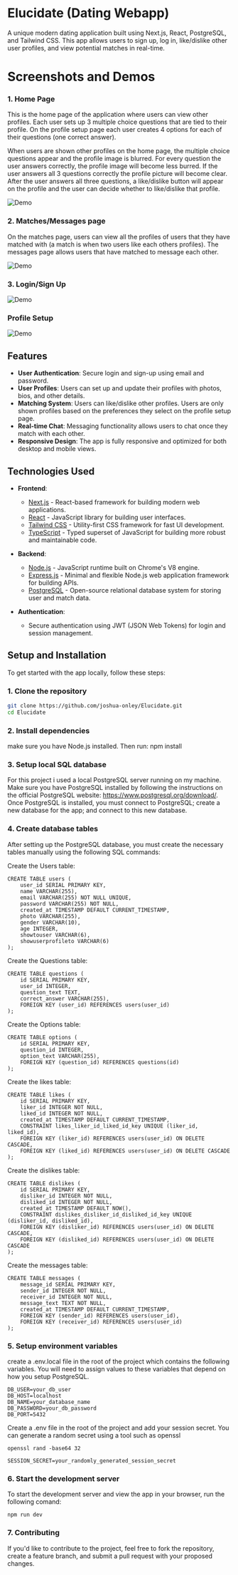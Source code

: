 # Elucidate (Dating Webapp)

A unique modern dating application built using Next.js, React, PostgreSQL, and Tailwind CSS. This app allows users to sign up, log in, like/dislike other user profiles, and view potential matches in real-time.

# Screenshots and Demos

### 1. Home Page
This is the home page of the application where users can view other profiles. Each user sets up 3 multiple choice questions that are tied to their profile. On the profile setup page each user creates 4 options for each of their questions (one correct answer).

When users are shown other profiles on the home page, the multiple choice questions appear and the profile image is blurred.
For every question the user answers correctly, the profile image will become less burred. If the user answers all 3 questions correctly the profile picture will become clear. After the user answers all three questions, a like/dislike button will appear on the profile and the user can decide whether to like/dislike that profile.

![Demo](demo1.gif)

### 2. Matches/Messages page

On the matches page, users can view all the profiles of users that they have matched with (a match is when two users like each others profiles).
The messages page allows users that have matched to message each other. 

![Demo](demo2.gif)

### 3. Login/Sign Up

![Demo](demo3.gif)

### Profile Setup

![Demo](demo4.gif)


## Features

- **User Authentication**: Secure login and sign-up using email and password.
- **User Profiles**: Users can set up and update their profiles with photos, bios, and other details.
- **Matching System**: Users can like/dislike other profiles. Users are only shown profiles based on the preferences they select on the profile setup page.
- **Real-time Chat**: Messaging functionality allows users to chat once they match with each other.
- **Responsive Design**: The app is fully responsive and optimized for both desktop and mobile views.

## Technologies Used

- **Frontend**:
  - [Next.js](https://nextjs.org/) - React-based framework for building modern web applications.
  - [React](https://reactjs.org/) - JavaScript library for building user interfaces.
  - [Tailwind CSS](https://tailwindcss.com/) - Utility-first CSS framework for fast UI development.
  - [TypeScript](https://www.typescriptlang.org/) - Typed superset of JavaScript for building more robust and maintainable code.

- **Backend**:
  - [Node.js](https://nodejs.org/) - JavaScript runtime built on Chrome's V8 engine.
  - [Express.js](https://expressjs.com/) - Minimal and flexible Node.js web application framework for building APIs.
  - [PostgreSQL](https://www.postgresql.org/) - Open-source relational database system for storing user and match data.
 
- **Authentication**:
  - Secure authentication using JWT (JSON Web Tokens) for login and session management.

## Setup and Installation

To get started with the app locally, follow these steps:

### 1. Clone the repository

```bash
git clone https://github.com/joshua-onley/Elucidate.git
cd Elucidate
```
### 2. Install dependencies
make sure you have Node.js installed. Then run: npm install

### 3. Setup local SQL database
For this project i used a local PostgreSQL server running on my machine. Make sure you have PostgreSQL installed by following the instructions on the official PostgreSQL website: <a>https://www.postgresql.org/download/</a>. Once PostgreSQL is installed, you must connect to PostgreSQL; create a new database for the app; and connect to this new database.

### 4. Create database tables
After setting up the PostgreSQL database, you must create the necessary tables manually using the following SQL commands: 

Create the Users table:
```
CREATE TABLE users (
    user_id SERIAL PRIMARY KEY,
    name VARCHAR(255),
    email VARCHAR(255) NOT NULL UNIQUE,
    password VARCHAR(255) NOT NULL,
    created_at TIMESTAMP DEFAULT CURRENT_TIMESTAMP,
    photo VARCHAR(255),
    gender VARCHAR(10),
    age INTEGER,
    showtouser VARCHAR(6),
    showuserprofileto VARCHAR(6)
);
```
Create the Questions table:
```
CREATE TABLE questions (
    id SERIAL PRIMARY KEY,
    user_id INTEGER,
    question_text TEXT,
    correct_answer VARCHAR(255),
    FOREIGN KEY (user_id) REFERENCES users(user_id)
);
```

Create the Options table:
```
CREATE TABLE options (
    id SERIAL PRIMARY KEY,
    question_id INTEGER,
    option_text VARCHAR(255),
    FOREIGN KEY (question_id) REFERENCES questions(id)
);
```

Create the likes table: 
```
CREATE TABLE likes (
    id SERIAL PRIMARY KEY,
    liker_id INTEGER NOT NULL,
    liked_id INTEGER NOT NULL,
    created_at TIMESTAMP DEFAULT CURRENT_TIMESTAMP,
    CONSTRAINT likes_liker_id_liked_id_key UNIQUE (liker_id, liked_id),
    FOREIGN KEY (liker_id) REFERENCES users(user_id) ON DELETE CASCADE,
    FOREIGN KEY (liked_id) REFERENCES users(user_id) ON DELETE CASCADE
);
```
Create the dislikes table:
```
CREATE TABLE dislikes (
    id SERIAL PRIMARY KEY,
    disliker_id INTEGER NOT NULL,
    disliked_id INTEGER NOT NULL,
    created_at TIMESTAMP DEFAULT NOW(),
    CONSTRAINT dislikes_disliker_id_disliked_id_key UNIQUE (disliker_id, disliked_id),
    FOREIGN KEY (disliker_id) REFERENCES users(user_id) ON DELETE CASCADE,
    FOREIGN KEY (disliked_id) REFERENCES users(user_id) ON DELETE CASCADE
);
```

Create the messages table:
```
CREATE TABLE messages (
    message_id SERIAL PRIMARY KEY,
    sender_id INTEGER NOT NULL,
    receiver_id INTEGER NOT NULL,
    message_text TEXT NOT NULL,
    created_at TIMESTAMP DEFAULT CURRENT_TIMESTAMP,
    FOREIGN KEY (sender_id) REFERENCES users(user_id),
    FOREIGN KEY (receiver_id) REFERENCES users(user_id)
);

```
### 5. Setup environment variables
create a .env.local file in the root of the project which contains the following variables. You will need to assign values to these variables that depend on how you setup PostgreSQL.

```
DB_USER=your_db_user
DB_HOST=localhost
DB_NAME=your_database_name
DB_PASSWORD=your_db_password
DB_PORT=5432

```
Create a .env file in the root of the project and add your session secret. You can generate a random secret using a tool such as openssl 
```
openssl rand -base64 32
```

```
SESSION_SECRET=your_randomly_generated_session_secret
```

### 6. Start the development server

To start the development server and view the app in your browser, run the following comand:
```
npm run dev
```
### 7. Contributing

If you'd like to contribute to the project, feel free to fork the repository, create a feature branch, and submit a pull request with your proposed changes.
